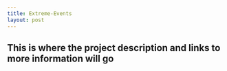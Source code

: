 ```yaml
---
title: Extreme-Events
layout: post
---
```

<h2>This is where the project description and links to more information will go</h2>
